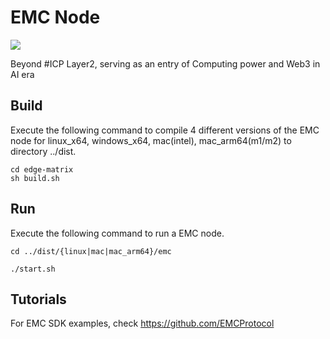# EMC Node

![](https://edgematrix.pro/_nuxt/logo.661b4f8c.png)

Beyond #ICP Layer2, serving as an entry of Computing power and Web3 in AI era

## Build
Execute the following command to compile 4 different versions of the EMC node for linux_x64, windows_x64, mac(intel), mac_arm64(m1/m2) to directory ../dist.

```shell
cd edge-matrix
sh build.sh
```

## Run
Execute the following command to run a EMC node.

```shell
cd ../dist/{linux|mac|mac_arm64}/emc

./start.sh

```


## Tutorials


For EMC SDK examples, check https://github.com/EMCProtocol
